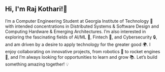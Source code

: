 ## Hi, I'm Raj Kothari!👋

I’m a Computer Engineering Student at Georgia Institute of Technology 🏫 with intended concentrations in Distributed Systems & Software Design and Computing Hardware & Emerging Architectures. I’m also interested in exploring the fascinating fields of AI/ML 🤖, Fintech 💸, and Cybersecurity 🔒, and am driven by a desire to apply technology for the greater good 🌍. I enjoy collaborating on innovative projects, from robotics 🤖 to rocket engines 🚀, and I’m always looking for opportunities to learn and grow 📚. Let’s build something amazing together! 💡
